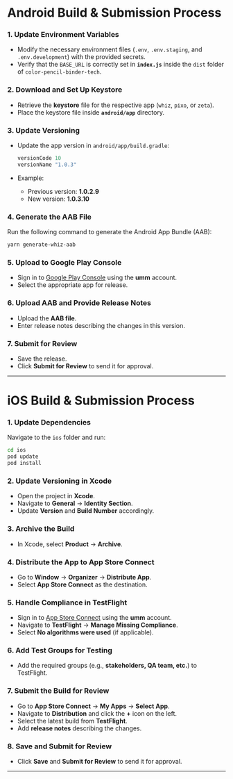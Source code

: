 # **Android Build & Submission Process**

### **1. Update Environment Variables**

- Modify the necessary environment files (`.env`, `.env.staging`, and `.env.development`) with the provided secrets.
- Verify that the `BASE_URL` is correctly set in **`index.js`** inside the `dist` folder of `color-pencil-binder-tech`.

### **2. Download and Set Up Keystore**

- Retrieve the **keystore** file for the respective app (`whiz`, `pixo`, or `zeta`).
- Place the keystore file inside **`android/app`** directory.

### **3. Update Versioning**

- Update the app version in `android/app/build.gradle`:
    
    ```gradle
    versionCode 10
    versionName "1.0.3"
    ```
    
- Example:
    - Previous version: **1.0.2.9**
    - New version: **1.0.3.10**

### **4. Generate the AAB File**

Run the following command to generate the Android App Bundle (AAB):

```sh
yarn generate-whiz-aab
```

### **5. Upload to Google Play Console**

- Sign in to [Google Play Console](https://play.google.com/console) using the **umm** account.
- Select the appropriate app for release.

### **6. Upload AAB and Provide Release Notes**

- Upload the **AAB file**.
- Enter release notes describing the changes in this version.

### **7. Submit for Review**

- Save the release.
- Click **Submit for Review** to send it for approval.

---

# **iOS Build & Submission Process**

### **1. Update Dependencies**

Navigate to the `ios` folder and run:

```sh
cd ios
pod update
pod install
```

### **2. Update Versioning in Xcode**

- Open the project in **Xcode**.
- Navigate to **General** → **Identity Section**.
- Update **Version** and **Build Number** accordingly.

### **3. Archive the Build**

- In Xcode, select **Product** → **Archive**.

### **4. Distribute the App to App Store Connect**

- Go to **Window** → **Organizer** → **Distribute App**.
- Select **App Store Connect** as the destination.

### **5. Handle Compliance in TestFlight**

- Sign in to [App Store Connect](https://appstoreconnect.apple.com/) using the **umm** account.
- Navigate to **TestFlight** → **Manage Missing Compliance**.
- Select **No algorithms were used** (if applicable).

### **6. Add Test Groups for Testing**

- Add the required groups (e.g., **stakeholders, QA team, etc.**) to TestFlight.

### **7. Submit the Build for Review**

- Go to **App Store Connect** → **My Apps** → **Select App**.
- Navigate to **Distribution** and click the **+** icon on the left.
- Select the latest build from **TestFlight**.
- Add **release notes** describing the changes.

### **8. Save and Submit for Review**

- Click **Save** and **Submit for Review** to send it for approval.

---
